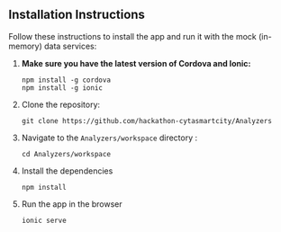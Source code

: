 ## Installation Instructions

Follow these instructions to install the app and run it with the mock (in-memory) data services:

1. **Make sure you have the latest version of Cordova and Ionic:**
    ```
    npm install -g cordova
    npm install -g ionic
    ```

1. Clone the repository:
    ```
    git clone https://github.com/hackathon-cytasmartcity/Analyzers
    ```

1. Navigate to the `Analyzers/workspace` directory :
    ```
    cd Analyzers/workspace
    ```

1. Install the dependencies
    ```
    npm install
    ```
  
1. Run the app in the browser
    ```
    ionic serve
    ```
